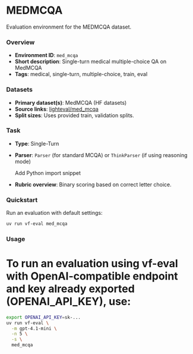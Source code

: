 # MEDMCQA

Evaluation environment for the MEDMCQA dataset.

### Overview
- **Environment ID**: `med_mcqa`
- **Short description**: Single-turn medical multiple-choice QA on MedMCQA 
- **Tags**: medical, single-turn, multiple-choice, train, eval

### Datasets
- **Primary dataset(s)**: MedMCQA (HF datasets)
- **Source links**: [lighteval/med_mcqa](https://huggingface.co/datasets/lighteval/med_mcqa)
- **Split sizes**: Uses provided train, validation splits. 

### Task
- **Type**: Single-Turn
- **Parser**: `Parser` (for standard MCQA) or `ThinkParser` (if using reasoning mode)

    Add Python import snippet
- **Rubric overview**: Binary scoring based on correct letter choice.

### Quickstart
Run an evaluation with default settings:

```bash
uv run vf-eval med_mcqa
```

### Usage
# To run an evaluation using vf-eval with OpenAI-compatible endpoint and key already exported (OPENAI_API_KEY), use:

```bash
export OPENAI_API_KEY=sk-...
uv run vf-eval \
  -m gpt-4.1-mini \
  -n 5 \
  -s \
  med_mcqa
```
